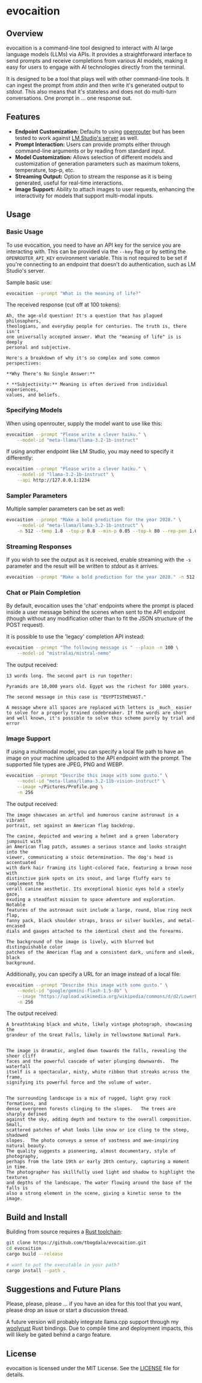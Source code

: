 # evocaition

## Overview

evocaition is a command-line tool designed to interact with AI large language models (LLMs) via APIs. It provides a straightforward interface to send prompts and receive completions from various AI models, making it easy for users to engage with AI technologies directly from the terminal.

It is designed to be a tool that plays well with other command-line tools. It can ingest the prompt from *stdin* and then write it's generated output to *stdout*. This also means that it's stateless and does not do multi-turn conversations. One prompt in ... one response out.

## Features

- **Endpoint Customization:** Defaults to using [openrouter](https://openrouter.ai/) but has been tested to work against [LM Studio's server](https://lmstudio.ai/docs/api/server) as well.
- **Prompt Interaction:** Users can provide prompts either through command-line arguments or by reading from standard input.
- **Model Customization:** Allows selection of different models and customization of generation parameters such as maximum tokens, temperature, top-p, etc.
- **Streaming Output:** Option to stream the response as it is being generated, useful for real-time interactions.
- **Image Support:** Ability to attach images to user requests, enhancing the interactivity for models that support multi-modal inputs.

## Usage

### Basic Usage

To use evocaition, you need to have an API key for the service you are interacting with. This can be provided via the `--key` flag or by setting the `OPENROUTER_API_KEY` environment variable. This is not required to be set if you're connecting to an endpoint that doesn't do authentication, such as LM Studio's server.

Sample basic use:

```sh
evocaition --prompt "What is the meaning of life?"
```

The received response (cut off at 100 tokens):

```
Ah, the age-old question! It's a question that has plagued philosophers, 
theologians, and everyday people for centuries. The truth is, there isn't
one universally accepted answer. What the "meaning of life" is is deeply 
personal and subjective.

Here's a breakdown of why it's so complex and some common perspectives:

**Why There's No Single Answer:**

* **Subjectivity:** Meaning is often derived from individual experiences, 
values, and beliefs.
```

### Specifying Models

When using openrouter, supply the model want to use like this:

```sh
evocaition --prompt "Please write a clever haiku." \
    --model-id "meta-llama/llama-3.2-1b-instruct"
```

If using another endpoint like LM Studio, you may need to specify it differently:

```sh
evocaition --prompt "Please write a clever haiku." \
    --model-id "llama-3.2-1b-instruct" \
    --api http://127.0.0.1:1234
```

### Sampler Parameters

Multiple sampler parameters can be set as well:

```sh
evocaition --prompt "Make a bold prediction for the year 2028." \
    --model-id "meta-llama/llama-3.2-1b-instruct" \
    -n 512 --temp 1.8 --top-p 0.8 --min-p 0.05 --top-k 80 --rep-pen 1.04
```

### Streaming Responses

If you wish to see the output as it is received, enable streaming with the
`-s` parameter and the result will be written to *stdout* as it arrives.

```sh
evocaition --prompt "Make a bold prediction for the year 2028." -n 512 -s
```

### Chat or Plain Completion

By default, evocaition uses the 'chat' endpoints where the prompt is placed
inside a user message behind the scenes when sent to the API endpoint
(though without any modification other than to fit the JSON structure of
the POST request). 

It is possible to use the 'legacy' completion API instead:

```sh
evocaition --prompt "The following message is " --plain -n 100 \
    --model-id "mistralai/mistral-nemo"
```

The output received:

```
13 words long. The second part is run together:

Pyramids are 10,000 years old. Egypt was the richest for 1000 years.

The second message in this case is "EGYPTISTHEVAST."

A message where all spaces are replaced with letters is _much_ easier 
to solve for a properly trained codebreaker. If the words are short 
and well known, it's possible to solve this scheme purely by trial and error
```

### Image Support

If using a multimodal model, you can specify a local file path to have an image on
your machine uploaded to the API endpoint with the prompt. The supported file types
are JPEG, PNG and WEBP.

```sh
evocaition --prompt "Describe this image with some gusto." \
    --model-id "meta-llama/llama-3.2-11b-vision-instruct" \
    --image ~/Pictures/Profile.png \
    -n 256
```

The output received:

```
The image showcases an artful and humorous canine astronaut in a vibrant 
portrait, set against an American flag backdrop.

The canine, depicted and wearing a helmet and a green laboratory jumpsuit with 
an American flag patch, assumes a serious stance and looks straight into the 
viewer, communicating a stoic determination. The dog's head is accentuated 
with dark hair framing its light-colored face, featuring a brown nose with 
distinctive pink spots on its snout, and large fluffy ears to complement the 
verall canine aesthetic. Its exceptional bionic eyes hold a steely gaze, 
exuding a steadfast mission to space adventure and exploration.  Notable 
features of the astronaut suit include a large, round, blue ring neck flap, 
fanny pack, black shoulder straps, brass or silver buckles, and metal-encased 
dials and gauges attached to the identical chest and the forearms.

The background of the image is lively, with blurred but distinguishable color 
patches of the American flag and a consistent dark, uniform and sleek, black 
background.
```

Additionally, you can specify a URL for an image instead of a local file:

```sh
evocaition --prompt "Describe this image with some gusto." \
    --model-id "google/gemini-flash-1.5-8b" \
    --image "https://upload.wikimedia.org/wikipedia/commons/d/d2/LowerFallsJackson1871.jpg" \
    -n 256
```

The output received:

```
A breathtaking black and white, likely vintage photograph, showcasing the 
grandeur of the Great Falls, likely in Yellowstone National Park.


The image is dramatic, angled down towards the falls, revealing the sheer cliff 
faces and the powerful cascade of water plunging downwards.  The waterfall 
itself is a spectacular, misty, white ribbon that streaks across the frame, 
signifying its powerful force and the volume of water.


The surrounding landscape is a mix of rugged, light gray rock formations, and 
dense evergreen forests clinging to the slopes.   The trees are sharply defined 
against the sky, adding depth and texture to the overall composition. Small, 
scattered patches of what looks like snow or ice cling to the steep, shadowed 
slopes.  The photo conveys a sense of vastness and awe-inspiring natural beauty.
The quality suggests a pioneering, almost documentary, style of photography, 
perhaps from the late 19th or early 20th century, capturing a moment in time. 
The photographer has skillfully used light and shadow to highlight the textures 
and depths of the landscape. The water flowing around the base of the falls is 
also a strong element in the scene, giving a kinetic sense to the image.
```


## Build and Install

Building from source requires a [Rust toolchain](https://rustup.rs/):

```bash
git clone https://github.com/tbogdala/evocaition.git
cd evocaition
cargo build --release

# want to put the executable in your path?
cargo install --path .
```


## Suggestions and Future Plans

Please, please, please ... if you have an idea for this tool that you want,
please drop an issue or start a discussion thread.

A future version will probably integrate llama.cpp support through my
[woolyrust](https://github.com/tbogdala/woolyrust) Rust bindings. Due to 
compile time and deployment impacts, this will likely be gated behind
a cargo feature. 


## License

evocaition is licensed under the MIT License. See the [LICENSE](LICENSE) file for details.
